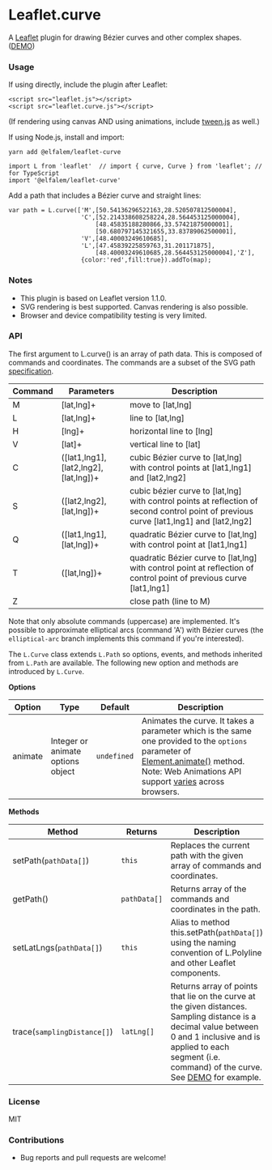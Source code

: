 # Leaflet.curve
A [Leaflet](http://leafletjs.com) plugin for drawing Bézier curves and other complex shapes. ([DEMO])

### Usage
If using directly, include the plugin after Leaflet:
```
<script src="leaflet.js"></script>
<script src="leaflet.curve.js"></script>
```

(If rendering using canvas AND using animations, include [tween.js](https://github.com/tweenjs/tween.js) as well.)

If using Node.js, install and import:

```
yarn add @elfalem/leaflet-curve
```

```
import L from 'leaflet'  // import { curve, Curve } from 'leaflet'; // for TypeScript
import '@elfalem/leaflet-curve'
```

Add a path that includes a Bézier curve and straight lines:
```
var path = L.curve(['M',[50.54136296522163,28.520507812500004],
					'C',[52.214338608258224,28.564453125000004],
						[48.45835188280866,33.57421875000001],
						[50.680797145321655,33.83789062500001],
					'V',[48.40003249610685],
					'L',[47.45839225859763,31.201171875],
						[48.40003249610685,28.564453125000004],'Z'],
					{color:'red',fill:true}).addTo(map);
```
### Notes
* This plugin is based on Leaflet version 1.1.0.
* SVG rendering is best supported. Canvas rendering is also possible.
* Browser and device compatibility testing is very limited.

### API
The first argument to L.curve() is an array of path data. This is composed of commands and coordinates. The commands are a subset of the SVG path [specification](http://www.w3.org/TR/SVG/paths.html).

|Command|Parameters|Description|
|-------|----------|-----------|
|M|[lat,lng]+|move to [lat,lng]|
|L|[lat,lng]+|line to [lat,lng]|
|H|[lng]+|horizontal line to [lng]|
|V|[lat]+|vertical line to [lat]|
|C|([lat1,lng1],[lat2,lng2],[lat,lng])+|cubic Bézier curve to [lat,lng] with control points at [lat1,lng1] and [lat2,lng2]|
|S|([lat2,lng2],[lat,lng])+|cubic bézier curve to [lat,lng] with control points at reflection of second control point of previous curve [lat1,lng1] and [lat2,lng2]|
|Q|([lat1,lng1],[lat,lng])+|quadratic Bézier curve to [lat,lng] with control point at [lat1,lng1]|
|T|([lat,lng])+|quadratic Bézier curve to [lat,lng] with control point at reflection of control point of previous curve [lat1,lng1]|
|Z||close path (line to M)|

Note that only absolute commands (uppercase) are implemented. It's possible to approximate elliptical arcs (command 'A') with Bézier curves (the `elliptical-arc` branch implements this command if you're interested).

The `L.Curve` class extends `L.Path` so options, events, and methods inherited from `L.Path` are available. The following new option and methods are introduced by `L.Curve`.

**Options**

|Option|Type|Default|Description|
|------|----|-------|-----------|
|animate|Integer or animate options object|`undefined`|Animates the curve. It takes a parameter which is the same one provided to the `options` parameter of [Element.animate()](https://developer.mozilla.org/en-US/docs/Web/API/Element/animate) method. Note: Web Animations API support [varies](http://caniuse.com/#feat=web-animation) across browsers.|


**Methods**

|Method|Returns|Description|
|------|-------|-----------|
|setPath(`pathData[]`)|`this`|Replaces the current path with the given array of commands and coordinates.|
|getPath()|`pathData[]`|Returns array of the commands and coordinates in the path.|
|setLatLngs(`pathData[]`)|`this`|Alias to method this.setPath(`pathData[]`) using the naming convention of L.Polyline and other Leaflet components.|
|trace(`samplingDistance[]`)|`latLng[]`|Returns array of points that lie on the curve at the given distances. Sampling distance is a decimal value between 0 and 1 inclusive and is applied to each segment (i.e. command) of the curve. See [DEMO] for example.|

### License
MIT

### Contributions
* Bug reports and pull requests are welcome!

[DEMO]: http://elfalem.github.io/Leaflet.curve/
